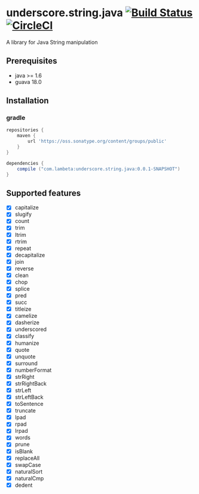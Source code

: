 underscore.string.java
[![Build Status](https://travis-ci.org/qianyan/underscore.string.java.svg?branch=master)](https://travis-ci.org/qianyan/underscore.string.java)
[![CircleCI](https://circleci.com/gh/qianyan/underscore.string.java.svg?style=shield)](https://circleci.com/gh/qianyan/underscore.string.java)
===

A library for Java String manipulation
## Prerequisites
* java >= 1.6
* guava 18.0

## Installation
### gradle
```groovy
repositories {
    maven {
        url 'https://oss.sonatype.org/content/groups/public'
    }
}

dependencies {
    compile ("com.lambeta:underscore.string.java:0.0.1-SNAPSHOT")
}
```

## Supported features
- [x] capitalize
- [x] slugify
- [x] count
- [x] trim
- [x] ltrim
- [x] rtrim
- [x] repeat
- [x] decapitalize
- [x] join
- [x] reverse
- [x] clean
- [x] chop
- [x] splice
- [x] pred
- [x] succ
- [x] titleize
- [x] camelize
- [x] dasherize
- [x] underscored
- [x] classify
- [x] humanize
- [x] quote
- [x] unquote
- [x] surround
- [x] numberFormat
- [x] strRight
- [x] strRightBack
- [x] strLeft
- [x] strLeftBack
- [x] toSentence
- [x] truncate
- [x] lpad
- [x] rpad
- [x] lrpad
- [x] words
- [x] prune
- [x] isBlank
- [x] replaceAll
- [x] swapCase
- [x] naturalSort
- [x] naturalCmp
- [x] dedent
